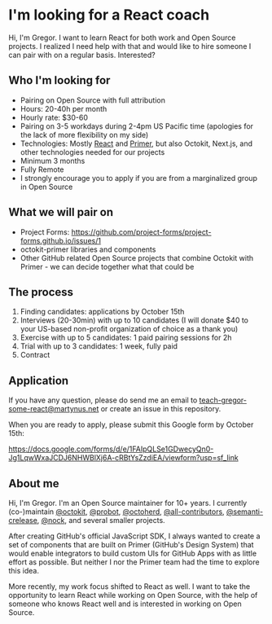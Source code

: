 # I'm looking for a React coach

Hi, I'm Gregor. I want to learn React for both work and Open Source projects. I realized I need help with that and would like to hire someone I can pair with on a regular basis. Interested?

## Who I'm looking for

- Pairing on Open Source with full attribution
- Hours: 20-40h per month
- Hourly rate: $30-60
- Pairing on 3-5 workdays during 2-4pm US Pacific time (apologies for the lack of more flexibility on my side)
- Technologies: Mostly [React](https://react.dev/) and [Primer](https://primer.style/design/), but also Octokit, Next.js, and other technologies needed for our projects
- Minimum 3 months
- Fully Remote
- I strongly encourage you to apply if you are from a marginalized group in Open Source

## What we will pair on

- Project Forms: https://github.com/project-forms/project-forms.github.io/issues/1
- octokit-primer libraries and components
- Other GitHub related Open Source projects that combine Octokit with Primer - we can decide together what that could be

## The process

1.  Finding candidates: applications by October 15th
2.  Interviews (20-30min) with up to 10 candidates (I will donate $40 to your US-based non-profit organization of choice as a thank you)
3.  Exercise with up to 5 candidates: 1 paid pairing sessions for 2h
4.  Trial with up to 3 candidates: 1 week, fully paid
5.  Contract

## Application

If you have any question, please do send me an email to teach-gregor-some-react@martynus.net or create an issue in this repository.

When you are ready to apply, please submit this Google form by October 15th:

<https://docs.google.com/forms/d/e/1FAIpQLSe1GDwecyQn0-Jg1LqwWxaJCDJ6NHWBlXj6A-cRBtYsZzdiEA/viewform?usp=sf_link>

## About me

Hi, I'm Gregor. I'm an Open Source maintainer for 10+ years. I currently (co-)maintain [@octokit](https://github.com/octokit), [@probot](https://github.com/probot), [@octoherd](https://github.com/octoherd), [@all-contributors](https://github.com/all-contributors), [@semanti-crelease](https://github.com/semanti-crelease), [@nock](https://github.com/nock), and several smaller projects.

After creating GitHub's official JavaScript SDK, I always wanted to create a set of components that are built on Primer (GitHub's Design System) that would enable integrators to build custom UIs for GitHub Apps with as little effort as possible. But neither I nor the Primer team had the time to explore this idea.

More recently, my work focus shifted to React as well. I want to take the opportunity to learn React while working on Open Source, with the help of someone who knows React well and is interested in working on Open Source.
